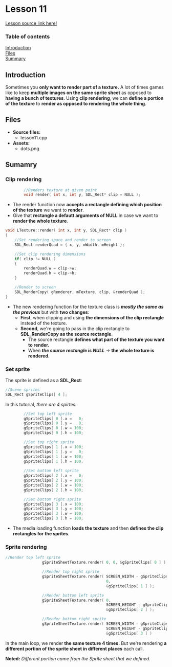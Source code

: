 # Lesson 11
[Lesson source link here!](https://lazyfoo.net/tutorials/SDL/11_clip_rendering_and_sprite_sheets/index.php)

### Table of contents
  [Introduction](#introduction)  
  [Files](#files)  
  [Summary](#summary) 
  
## Introduction
Sometimes you **only want to render part of a texture.**
A lot of times games like to keep **multiple images on the same sprite sheet** as opposed to **having a bunch of textures**. 
Using **clip rendering**, we can **define a portion of the texture** to **render as opposed to rendering the whole thing**.

## Files
- **Source files:**
  - lesson11.cpp
- **Assets:**
  - dots.png

## Sumamry
### Clip rendering 
```C++
        //Renders texture at given point
        void render( int x, int y, SDL_Rect* clip = NULL );
```
- The render function now **accepts a rectangle defining which position of the texture** we want to **render**.
- Give that **rectangle a defautt arguments of NULL** in case we want to **render the whole texture**.

```C++
void LTexture::render( int x, int y, SDL_Rect* clip )
{
    //Set rendering space and render to screen
    SDL_Rect renderQuad = { x, y, mWidth, mHeight };

    //Set clip rendering dimensions
    if( clip != NULL )
    {
        renderQuad.w = clip->w;
        renderQuad.h = clip->h;
    }

    //Render to screen
    SDL_RenderCopy( gRenderer, mTexture, clip, &renderQuad );
}
```
- The new rendering function for the texture class is **_mostly the same as the previous_** but with **two changes**:
  - **First**, when clipping and using **the dimensions of the clip rectangle** instead of the texture.
  - **Second**, we're going to pass in the clip rectangle to **SDL_RenderCopy** **as the source rectangle**.
    - The source rectangle **defines what part of the texture you want to render.**
    - When **_the source rectangle is NULL_** -> **the whole texture is rendered.**

### Set sprite
The sprite is defined as a **SDL_Rect**:
```C++
//Scene sprites
SDL_Rect gSpriteClips[ 4 ];
```

In this tutorial, _there are 4 spirtes:_
```C++
        //Set top left sprite
        gSpriteClips[ 0 ].x =   0;
        gSpriteClips[ 0 ].y =   0;
        gSpriteClips[ 0 ].w = 100;
        gSpriteClips[ 0 ].h = 100;

        //Set top right sprite
        gSpriteClips[ 1 ].x = 100;
        gSpriteClips[ 1 ].y =   0;
        gSpriteClips[ 1 ].w = 100;
        gSpriteClips[ 1 ].h = 100;
        
        //Set bottom left sprite
        gSpriteClips[ 2 ].x =   0;
        gSpriteClips[ 2 ].y = 100;
        gSpriteClips[ 2 ].w = 100;
        gSpriteClips[ 2 ].h = 100;

        //Set bottom right sprite
        gSpriteClips[ 3 ].x = 100;
        gSpriteClips[ 3 ].y = 100;
        gSpriteClips[ 3 ].w = 100;
        gSpriteClips[ 3 ].h = 100;
```
- The media loading function **loads the texture** and then **defines the clip rectangles for the sprites**.

### Sprite rendering
```C++
//Render top left sprite
                gSpriteSheetTexture.render( 0, 0, &gSpriteClips[ 0 ] );

                //Render top right sprite
                gSpriteSheetTexture.render( SCREEN_WIDTH - gSpriteClips[ 1 ].w, 
                                            0, 
                                            &gSpriteClips[ 1 ] );

                //Render bottom left sprite
                gSpriteSheetTexture.render( 0, 
                                            SCREEN_HEIGHT - gSpriteClips[ 2 ].h, 
                                            &gSpriteClips[ 2 ] );

                //Render bottom right sprite
                gSpriteSheetTexture.render( SCREEN_WIDTH - gSpriteClips[ 3 ].w, 
                                            SCREEN_HEIGHT - gSpriteClips[ 3 ].h, 
                                            &gSpriteClips[ 3 ] )
```
In the main loop, we render **the same texture 4 times.**
But we're rendering **a different portion of the sprite sheet in different places** each call.

**Noted:** _Different portion came from the Sprite sheet that we defined._
